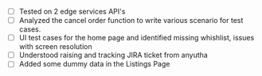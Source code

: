 - [ ] Tested on 2 edge services API's
- [ ] Analyzed the cancel order function to write various scenario for test cases.
- [ ] UI test cases for the home page and identified missing whishlist, issues with screen resolution 
- [ ] Understood raising and tracking JIRA ticket from anyutha
- [ ] Added some dummy data in the Listings Page
